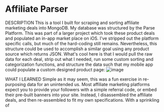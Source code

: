 # Affiliate Parser

DESCRIPTION
This is a tool I built for scraping and sorting affiliate marketing deals into MongoDB. My database was structured by the Parse Platform. This was part of a larger project which took these product deals and populated an in-app market place on iOS. I've stripped out the platform specific calls, but much of the hard-coding still remains. Nevertheless, this structure could be used to accomplish a similar goal using any product source which returns JSON.
What's cool here is that I would pull the raw data for each deal, strip out what I needed, run some custom sorting and categorization functions, and structure the data such that my mobile app could populate a custom designed product page:
![image](https://user-images.githubusercontent.com/24867725/122938949-0884b700-d328-11eb-8b85-05a7abf26fd2.png)

WHAT I LEARNED
Simple as it may seem, this was a fun exercise in re-purposing data for an unintended us. Most affiliate marketing platforms expect you to provide your followers with a simple referral code, or embed their pre-built banners into your site. Instead, I disassembled the affiliate deals, and then re-assembled to fit my own specifications. With a sprinkling of 
